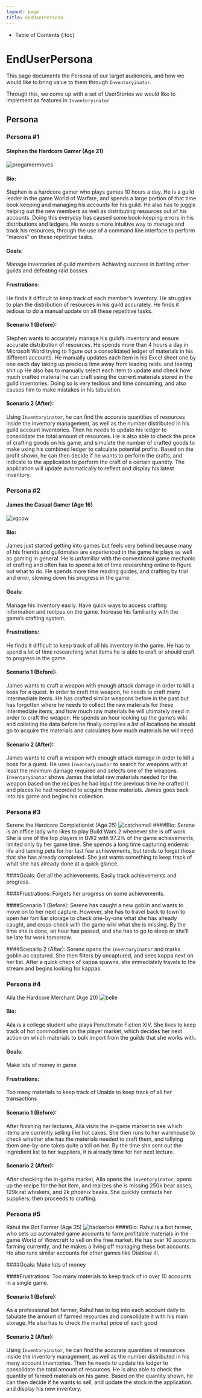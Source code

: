 ```yaml
---
layout: page
title: EndUserPersona
---
```

* Table of Contents
{:toc}

# EndUserPersona

This page documents the Persona of our target audiences, and how we would like to bring value to them through 
`Inventoryinator`.

Through this, we come up with a set of UserStories we would like to implement as features in `Inventoryinator` 

## Persona
### Persona #1
#### Stephen the Hardcore Gamer (Age 21)
![progamermoves](images/persona/hardcoregamer.jpg)
#### Bio: 
Stephen is a hardcore gamer who plays games 10 hours a day. He is a guild leader in the game
World of Warfare, and spends a large portion of that time book keeping and managing his accounts for his guild.
He also has to juggle helping out the new members as well as distributing resources out of his accounts. Doing 
this everyday has caused some book-keeping errors in his distributions and ledgers. He wants a more intuitive 
way to manage and track his resources, through the use of a command line interface to perform “macros” on these 
repetitive tasks. 

#### Goals: 
Manage inventories of guild members
Achieving success in battling other guilds and defeating raid bosses

#### Frustrations:
He finds it difficult to keep track of each member’s inventory.
He struggles to plan the distribution of resources in his guild accurately.
He finds it tedious to do a manual update on all these repetitive tasks.

#### Scenario 1 (Before):  
Stephen wants to accurately manage his guild’s inventory and ensure accurate distribution of resources. He 
spends more than 4 hours a day in Microsoft Word trying to figure out a consolidated ledger of materials in 
his different accounts. He manually updates each item in his Excel sheet one by one each day taking up precious
 time away from leading raids. and tearing shit up  He also has to manually select each item to update and check 
 how much crafted material he can craft using the current materials stored in the guild inventories. Doing so 
 is very tedious and time consuming, and also causes him to make mistakes in his tabulation.

#### Scenario 2 (After): 
Using `Inventoryinator`, he can find the accurate quantities of resources inside the inventory management, 
as well as the number distributed in his guild account inventories. Then he needs to update his ledger to 
consolidate the total amount of resources. He is also able to check the price of crafting goods on his game, 
and simulate the number of crafted goods to make using his combined ledger to calculate potential profits. 
Based on the profit shown, he can then decide if he wants to perform the crafts, and indicate to the 
application to perform the craft of a certain quantity. The application will update automatically to reflect 
and display his latest inventory.

### Persona #2
#### James the Casual Gamer (Age 16)
![xqcow](images/persona/casulgamer.jpg)
#### Bio: 
James just started getting into games but feels very behind because many of his friends and guildmates are
 experienced in the game he plays as well as gaming in general. He is unfamiliar with the conventional game 
 mechanic of crafting and often has to spend a lot of time researching online to figure out what to do. He 
 spends more time reading guides, and crafting by trial and error, slowing down his progress in the game.

#### Goals:
Manage his inventory easily.
Have quick ways to access crafting information and recipes on the game.
Increase his familiarity with the game’s crafting system.

#### Frustrations:
He finds it difficult to keep track of all his inventory in the game.
He has to spend a lot of time researching what items he is able to craft or should craft to progress in the game.

#### Scenario 1 (Before): 
James wants to craft a weapon with enough attack damage in order to kill a boss for a quest. 
In order to craft this weapon, he needs to craft many intermediate items. He has crafted similar weapons 
before in the past but has forgotten where he needs to collect the raw materials for these intermediate items,
 and how much raw materials he will ultimately need in order to craft the weapon. He spends an hour looking up
  the game’s wiki and collating the data before he finally compiles a list of locations he should go to acquire
   the materials and calculates how much materials he will need.

#### Scenario 2 (After): 
James wants to craft a weapon with enough attack damage in order to kill a boss for a quest. He 
uses `Inventoryinator` to search for weapons with at least the minimum damage required and selects 
one of the weapons. `Inventoryinator` shows James the total raw materials needed for the weapon based 
on the recipes he had input the previous time he crafted it and places he had recorded to acquire these materials. 
James goes back into his game and begins his collection.

### Persona #3
Serene the Hardcore Completionist (Age 25)
![catchemall](images/persona/completionist.jpg)
####Bio:
Serene is an office lady who likes to play Build Wars 2 whenever she is off work.
 She is one of the top players in BW2 with 97.2% of the game achievements, limited only by her game time. She
  spends a long time capturing endemic life and taming pets for her last few achievements, but tends to forget those 
  that she has already completed. She just wants something to keep track of what she has already done at a quick glance.

####Goals:
Get all the achievements.
Easily track achievements and progress.

####Frustrations:
Forgets her progress on some achievements.

####Scenario 1 (Before):
Serene has caught a new goblin and wants to move on to her next capture. However, she has to travel back to town to open
 her familiar storage to check one-by-one what she has already caught, and cross-check with the game wiki what she is
 missing. By the time she is done, an hour has passed, and she has to go to sleep or she’ll be late for work tomorrow. 

####Scenario 2 (After):
Serene opens the `Inventoryinator` and marks goblin as captured. She then filters by uncaptured, and sees kappa 
next on her list. After a quick check of kappa spawns, she immediately travels to the stream and begins 
looking for kappas.

### Persona #4
Aila the Hardcore Merchant (Age 20)
![belle](images/persona/merchant.jpg)
#### Bio:
Aila is a college student who plays Penultimate Fiction XIV. She likes to keep track of hot commodities on the
 player market, which decides her next action on which materials to bulk import from the guilds that she works with.

#### Goals:
Make lots of money in game

#### Frustrations:
Too many materials to keep track of
Unable to keep track of all her transactions

#### Scenario 1 (Before):
After finishing her lectures, Aila visits the in-game market to see which items are currently selling like 
hot cakes. She then runs to her warehouse to check whether she has the materials needed to craft them, and
 tallying them one-by-one takes quite a toll on her. By the time she sent out the ingredient list to her 
 suppliers, it is already time for her next lecture.

#### Scenario 2 (After):
After checking the in-game market, Aila opens the `Inventoryinator`, opens up the recipe for the hot item, and 
realizes she is missing 250k bear asses, 129k rat whiskers, and 2k phoenix beaks. She quickly contacts her 
suppliers, then proceeds to crafting.
### Persona #5
Rahul the Bot Farmer (Age 35)
![hackerboi](images/persona/botfarmer.jpg)
####Bio:
Rahul is a bot farmer, who sets up automated game accounts to farm profitable materials in the game World of Wowcraft to sell on the free market. He has over 10 accounts farming currently, and he makes a living off managing these bot accounts. He also runs similar accounts for other games like Diablow III.

####Goals:
Make lots of money

####Frustrations:
Too many materials to keep track of in over 10 accounts in a single game.

#### Scenario 1 (Before):
As a professional bot farmer, Rahul has to log into each account daily to tabulate the amount of farmed resources and 
consolidate it with his main storage. He also has to check the market price of each good

#### Scenario 2 (After):
Using `Inventoryinator`, he can find the accurate quantities of resources inside the inventory management, 
as well as the number distributed in his many account inventories. Then he needs to update his ledger to 
consolidate the total amount of resources. He is also able to check the quantity of farmed materials on his game. 
Based on the quantity shown, he can then decide if he wants to sell, and update the stock in the application. 
and display his new inventory.
